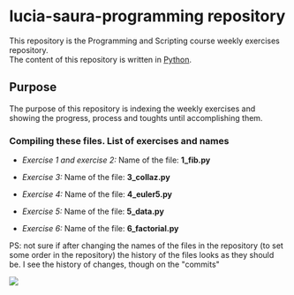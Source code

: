 # lucia-saura-programming repository
This repository is the Programming and Scripting course weekly exercises repository.  
The content of this repository is written in [Python](https://www.python.org/).

## Purpose
The purpose of this repository is indexing the weekly exercises and showing the progress, process and toughts until accomplishing them.

### Compiling these files. List of exercises and names

* _Exercise 1 and exercise 2:_ 
Name of the file: __1_fib.py__

* _Exercise 3:_
Name of the file: __3_collaz.py__

* _Exercise 4:_
Name of the file: __4_euler5.py__

* _Exercise 5:_
Name of the file: __5_data.py__

* _Exercise 6:_ 
Name of the file: __6_factorial.py__  


PS: not sure if after changing the names of the files in the repository (to set some order in the repository) the history of the files looks as they should be. I see the history of changes, though on the "commits"

![](https://i.pinimg.com/originals/c3/e1/47/c3e1476eb761c049130ae6585238de14.jpg)

